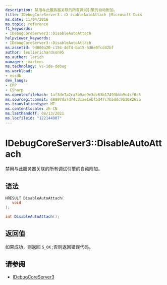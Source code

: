 ```yaml
---
description: 禁用与此服务器关联的所有调试引擎的自动附加。
title: IDebugCoreServer3：:D isableAutoAttach |Microsoft Docs
ms.date: 11/04/2016
ms.topic: reference
f1_keywords:
- IDebugCoreServer3::DisableAutoAttach
helpviewer_keywords:
- IDebugCoreServer3::DisableAutoAttach
ms.assetid: 9d860a20-c154-4df4-ba15-636e0fcd42bf
author: leslierichardson95
ms.author: lerich
manager: jmartens
ms.technology: vs-ide-debug
ms.workload:
- vssdk
dev_langs:
- CPP
- CSharp
ms.openlocfilehash: 1af3de7a2ca3b9ae9e3dc63b17493bbb9c4cf0c5
ms.sourcegitcommit: 68897da7d74c31ae1ebf5d47c7b5ddc9b108265b
ms.translationtype: MT
ms.contentlocale: zh-CN
ms.lasthandoff: 08/13/2021
ms.locfileid: "122144907"
---
```

# <a name="idebugcoreserver3disableautoattach"></a>IDebugCoreServer3::DisableAutoAttach
禁用与此服务器关联的所有调试引擎的自动附加。

## <a name="syntax"></a>语法

```cpp
HRESULT DisableAutoAttach(
   void
);
```

```csharp
int DisableAutoAttach();
```

## <a name="return-value"></a>返回值
 如果成功，则返回 `S_OK` ;否则返回错误代码。

## <a name="see-also"></a>请参阅
- [IDebugCoreServer3](../../../extensibility/debugger/reference/idebugcoreserver3.md)
